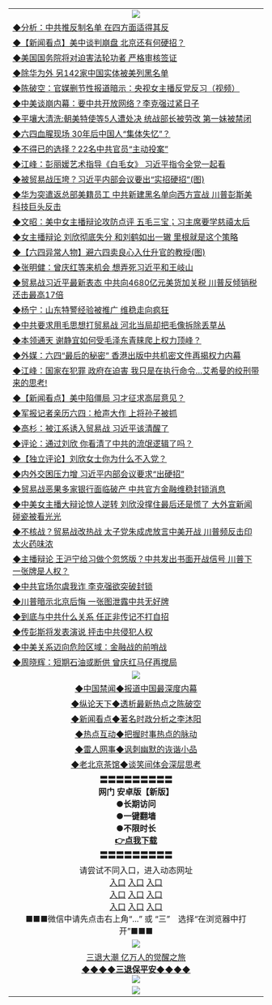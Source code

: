 <table>
  <tr>
    <td align=center><img src="https://github.com/gyhhx/image-upload/blob/master/3.jpg" /></td>
  </tr>
  <tr>
<td align=left>
<a href="http://ctbtfdoocixoa.global.ssl.fastly.net/oo.aspx?name=c1040515&key=ofejcfaxcltk&from=gy">◆分析：中共推反制名单 在四方面适得其反</a><br/>
</td>
   </tr>
<tr>
<td align=left>
<a href="https://ctbtfdoocixoa.global.ssl.fastly.net/oo.aspx?name=c1040578&key=ofejcfaxcltk&from=gy">◆【新闻看点】美中谈判崩盘 北京还有何硬招？</a><br/></td>
  </tr>
  <tr>
<td align=left>
<a href="https://ctbtfdoocixoa.global.ssl.fastly.net/oo.aspx?name=c1040533&key=ofejcfaxcltk&from=gy">◆美国国务院将对迫害法轮功者 严格审核签证</a><br/></td>
 </tr>
  <tr>
<td align=left>
<a href="http://ctbtfdoocixoa.global.ssl.fastly.net/oo.aspx?name=c1040508&key=ofejcfaxcltk&from=gy">◆除华为外 另142家中国实体被美列黑名单</a><br/></td>
 </tr>
   <tr>
<td align=left>
<a href="http://ctbtfdoocixoa.global.ssl.fastly.net/oo.aspx?name=c1040460&key=ofejcfaxcltk&from=gy">◆陈破空：官媒删节性报道暗示：央视女主播反党反习（视频）</a><br/></td>
   </tr> 
  <tr>
<td align=left>
<a href="http://ctbtfdoocixoa.global.ssl.fastly.net/oo.aspx?name=c1040418&key=ofejcfaxcltk&from=gy">◆中美谈崩内幕：要中共开放网络？李克强过紧日子</a><br/></td>
  </tr> 
 <tr>
<td align=left>
<a href="http://ctbtfdoocixoa.global.ssl.fastly.net/oo.aspx?name=c1040562&key=ofejcfaxcltk&from=gy">◆平壤大清洗:朝美特使等5人遭处决 统战部长被劳改 第一妹被禁闭</a><br/>
</td>
   </tr>
 <tr>
<td align=left>
<a href="http://ctbtfdoocixoa.global.ssl.fastly.net/oo.aspx?name=c1040581&key=ofejcfaxcltk&from=gy">◆六四血腥现场 30年后中国人“集体失忆”？</a><br/></td>
  </tr>
  <tr>
<td align=left>
<a href="http://ctbtfdoocixoa.global.ssl.fastly.net/oo.aspx?name=c1040554&key=ofejcfaxcltk&from=gy">◆不得已的选择？22名中共官员“主动投案”</a><br/></td>
 </tr>
   <tr>
<td align=left>
<a href="http://ctbtfdoocixoa.global.ssl.fastly.net/oo.aspx?name=c1040483&key=ofejcfaxcltk&from=gy">◆江峰：彭丽媛艺术指导《白毛女》 习近平指令全党一起看</a><br/>
</td>
   </tr>
 <tr>
<td align=left>
<a href="http://ctbtfdoocixoa.global.ssl.fastly.net/oo.aspx?name=http://www.secretchina.com/news/gb/2019/05/31/895406.html&key=ofejcfaxcltk&from=gy">◆被贸易战压垮？习近平内部会议要出“实招硬招”(图)</a><br/></td>
  </tr>
  <tr>
<td align=left>
<a href="http://ctbtfdoocixoa.global.ssl.fastly.net/oo.aspx?name=c1040593&key=ofejcfaxcltk&from=gy">◆华为突遣返总部美籍员工 中共新建黑名单向西方宣战 川普彭斯美科技巨头反击</a><br/></td>
 </tr>
  <tr>
<td align=left>
<a href="http://ctbtfdoocixoa.global.ssl.fastly.net/oo.aspx?name=c1040573&key=ofejcfaxcltk&from=gy">◆文昭：美中女主播辩论攻防点评 五毛三宝；习主席要学慈禧太后</a><br/></td>
 </tr>
   <tr>
<td align=left>
<a href="http://ctbtfdoocixoa.global.ssl.fastly.net/oo.aspx?name=c1040502&key=ofejcfaxcltk&from=gy">◆女主播辩论 刘欣彻底失分 和刘鹤如出一辙 里根就是这个策略</a><br/></td>
   </tr> 
  <tr>
<td align=left>
<a href="http://ctbtfdoocixoa.global.ssl.fastly.net/oo.aspx?name=http://www.secretchina.com/news/gb/2019/06/01/895449.html&key=ofejcfaxcltk&from=gy">◆【六四异常人物】避六四卖良心入仕升官的教授(图)</a><br/></td>
  </tr> 
 <tr>
<td align=left>
<a href="http://ctbtfdoocixoa.global.ssl.fastly.net/oo.aspx?name=https://www.ntdtv.com/gb/2019/06/01/a102591134.html&key=ofejcfaxcltk&from=gy">◆张明健：曾庆红等来机会 想弄死习近平和王岐山</a><br/>
</td>
   </tr>
 <tr>
<td align=left>
<a href="http://ctbtfdoocixoa.global.ssl.fastly.net/oo.aspx?name=c1040491&key=ofejcfaxcltk&from=gy">◆贸易战习近平最新表态 中共向4680亿元美货加关税 川普反倾销税还击最高17倍</a><br/>
</td>
   </tr>
 <tr>
<td align=left>
<a href="http://ctbtfdoocixoa.global.ssl.fastly.net/oo.aspx?name=c1040556&key=ofejcfaxcltk&from=gy">◆杨宁：山东特警经验被推广 维稳走向疯狂</a><br/></td>
  </tr>
  <tr>
<td align=left>
<a href="http://ctbtfdoocixoa.global.ssl.fastly.net/oo.aspx?name=c1040461&key=ofejcfaxcltk&from=gy">◆中共要求用毛思想打贸易战 河北当局却把毛像拆除丢草丛</a><br/></td>
 </tr>
   <tr>
<td align=left>
<a href="http://ctbtfdoocixoa.global.ssl.fastly.net/oo.aspx?name=c1040566&key=ofejcfaxcltk&from=gy">◆本领通天 谢静宜如何受毛泽东青睐爬上权力顶峰？</a><br/>
</td>
   </tr>
 <tr>
<td align=left>
<a href="http://ctbtfdoocixoa.global.ssl.fastly.net/oo.aspx?name=c1040456&key=ofejcfaxcltk&from=gy">◆外媒：六四“最后的秘密” 香港出版中共机密文件再揭权力内幕</a><br/>
</td>
   </tr>
<tr>
<td align=left>
<a href="https://ctbtfdoocixoa.global.ssl.fastly.net/oo.aspx?name=c1040393&key=ofejcfaxcltk&from=gy">◆江峰：国家在犯罪 政府在迫害 我只是在执行命令…艾希曼的绞刑带来的思考!</a><br/>
</td>       
  <tr>
<td align=left>
<a href="http://ctbtfdoocixoa.global.ssl.fastly.net/oo.aspx?name=c1040318&key=ofejcfaxcltk&from=gy">◆【新闻看点】美中陷僵局 习才征求高层意见？</a><br/>
</td>
   </tr>
<tr>
<td align=left>
<a href="https://ctbtfdoocixoa.global.ssl.fastly.net/oo.aspx?name=c1040301&key=ofejcfaxcltk&from=gy">◆军报记者亲历六四：枪声大作 上将孙子被抓</a><br/></td>
  </tr>
  <tr>
<td align=left>
<a href="https://ctbtfdoocixoa.global.ssl.fastly.net/oo.aspx?name=c1040203&key=ofejcfaxcltk&from=gy">◆高杉：被江系诱入贸易战 习近平该清醒了</a><br/></td>
 </tr>
  <tr>
<td align=left>
<a href="http://ctbtfdoocixoa.global.ssl.fastly.net/oo.aspx?name=c1040249&key=ofejcfaxcltk&from=gy">◆评论：通过刘欣 你看清了中共的流氓逻辑了吗？</a><br/></td>
 </tr>
   <tr>
<td align=left>
<a href="http://ctbtfdoocixoa.global.ssl.fastly.net/oo.aspx?name=c1040258&key=ofejcfaxcltk&from=gy">◆【独立评论】刘欣女士你为什么不入党？</a><br/></td>
   </tr> 
  <tr>
<td align=left>
<a href="http://ctbtfdoocixoa.global.ssl.fastly.net/oo.aspx?name=https://www.ntdtv.com/gb/2019/05/30/a102590226.html&key=ofejcfaxcltk&from=gy">◆内外交困压力增 习近平内部会议要求“出硬招”</a><br/></td>
  </tr> 
 <tr>
<td align=left>
<a href="http://ctbtfdoocixoa.global.ssl.fastly.net/oo.aspx?name=c1040314&key=ofejcfaxcltk&from=gy">◆贸易战恶果多家银行面临破产 中共官方金融维稳封锁消息</a><br/>
</td>
   </tr>
 <tr>
<td align=left>
<a href="http://ctbtfdoocixoa.global.ssl.fastly.net/oo.aspx?name=c1040246&key=ofejcfaxcltk&from=gy">◆中美女主播大辩论惊人逆转 刘欣没撑住最后还是慌了 大外宣新闻碰瓷被看光光</a><br/></td>
  </tr>
  <tr>
<td align=left>
<a href="http://ctbtfdoocixoa.global.ssl.fastly.net/oo.aspx?name=c1040251l&key=ofejcfaxcltk&from=gy">◆不核战？贸易战改热战 太子党朱成虎放言中美开战 川普频反击印太火药味浓</a><br/></td>
 </tr>
   <tr>
<td align=left>
<a href="http://ctbtfdoocixoa.global.ssl.fastly.net/oo.aspx?name=c1040250&key=ofejcfaxcltk&from=gy">◆主播辩论 王沪宁给习做个忽悠版？中共发出书面开战信号 川普下一张牌是人权？</a><br/>
</td>
   </tr>
 <tr>
<td align=left>
<a href="http://ctbtfdoocixoa.global.ssl.fastly.net/oo.aspx?name=c1040230&key=ofejcfaxcltk&from=gy">◆中共官场尔虞我诈 李克强欲突破封锁</a><br/></td>
  </tr>
  <tr>
<td align=left>
<a href="http://ctbtfdoocixoa.global.ssl.fastly.net/oo.aspx?name=c1040274&key=ofejcfaxcltk&from=gy">◆川普暗示北京后悔 一张图泄露中共无好牌</a><br/></td>
 </tr>
  <tr>
<td align=left>
<a href="http://ctbtfdoocixoa.global.ssl.fastly.net/oo.aspx?name=c1040256&key=ofejcfaxcltk&from=gy">◆到底与中共什么关系 任正非传记不打自招</a><br/></td>
 </tr>
   <tr>
<td align=left>
<a href="http://ctbtfdoocixoa.global.ssl.fastly.net/oo.aspx?name=c1040321&key=ofejcfaxcltk&from=gy">◆传彭斯将发表演说 抨击中共侵犯人权</a><br/></td>
   </tr> 
  <tr>
<td align=left>
<a href="http://ctbtfdoocixoa.global.ssl.fastly.net/oo.aspx?name=c1040327&key=ofejcfaxcltk&from=gy">◆中美关系迈向危险区域：金融战的前哨战</a><br/></td>
  </tr> 
 <tr>
<td align=left>
<a href="http://ctbtfdoocixoa.global.ssl.fastly.net/oo.aspx?name=c1040326&key=ofejcfaxcltk&from=gy">◆周晓辉：短期石油或断供 曾庆红马仔再搅局</a><br/>
</td>
   </tr>
  <tr>
    <td align=center><img src="https://github.com/gyhhx/image-upload/blob/master/2.jpg" /></td>
  </tr>
  <tr>
  <td align=center>
<a href="http://ctbtfdoocixoa.global.ssl.fastly.net/oo.aspx?name=c816860&key=ofejcfaxcltk&from=gy&tag=99733110">◆中国禁闻◆报道中国最深度内幕</a><br/>
   </tr>
  <tr>
     <td align=center>
<a href="http://ctbtfdoocixoa.global.ssl.fastly.net/oo.aspx?name=c816855&key=ofejcfaxcltk&from=gy&tag=997110">◆纵论天下◆透析最新热点之陈破空</a><br/>
   </tr>
   <tr>
      <td align=center>
<a href="http://ctbtfdoocixoa.global.ssl.fastly.net/oo.aspx?name=c838308&key=ofejcfaxcltk&from=gy&tag=9973110">◆新闻看点◆著名时政分析之李沐阳</a><br/>
   </tr>
   <tr>
     <td align=center>
<a href="http://ctbtfdoocixoa.global.ssl.fastly.net/oo.aspx?name=c816852&key=ofejcfaxcltk&from=gy&tag=9733110">◆热点互动◆把握时事热点的脉动</a><br/>
   </tr>
   <tr>
      <td align=center>
<a href="http://ctbtfdoocixoa.global.ssl.fastly.net/oo.aspx?name=c816694&key=ofejcfaxcltk&from=gy&tag=93310">◆雷人网事◆讽刺幽默的诙谐小品</a><br/>
   </tr>
   <tr>
    <td align=center>
<a href="http://ctbtfdoocixoa.global.ssl.fastly.net/oo.aspx?name=c816650&key=ofejcfaxcltk&from=gy&tag=9973110">◆老北京茶馆◆谈笑间体会深层思考</a><br/>
   </tr>
   <tr>
    <td align=center>
 <b>〓〓〓〓〓〓〓〓〓<br/>网门 安卓版【新版】<br/> ●长期访问<br/> ●一键翻墙<br/>  ●不限时长<br/> 
 <a href="https://share.weiyun.com/5rFsJi9">👉<b>点我下载</a><br/>〓〓〓〓〓〓〓〓〓<br/>
    </td>
    </tr>
   <tr>
    <td align=center>请尝试不同入口，进入动态网址<br/>
      <a href="https://s3.us-east-2.amazonaws.com/ogateo/show.htm">入口</a>
      <a href="https://s3.ca-central-1.amazonaws.com/ogatec/show.htm">入口</a>
      <a href="https://s3.ap-southeast-2.amazonaws.com/ogatey/show.htm">入口</a><br/>
      <a href="https://s3.ap-northeast-2.amazonaws.com/ogates/show.htm">入口</a>
      <a href="https://s3.eu-central-1.amazonaws.com/ogatef/show.htm">入口</a>
      <a href="https://s3.ap-south-1.amazonaws.com/ogatem/show.htm">入口</a><br/>
      <a href="https://s3-us-west-1.amazonaws.com/ogaten/show.htm">入口</a>
      <a href="https://s3.eu-west-2.amazonaws.com/ogatel/show.htm">入口</a>
      <a href="https://s3.ap-northeast-1.amazonaws.com/ogatet/show.htm">入口</a><br/>
      ■■■微信中请先点击右上角“...” 或 “三”　选择“在浏览器中打开”■■■<b><br/>
    </td>
  </tr>
  <tr>
    <td align=center><img src="https://github.com/gyhhx/image-upload/blob/master/3.jpg" /> </td>
</tr>
  <tr>  
  <td align=center>
  <a href="http://ctbtfdoocixoa.global.ssl.fastly.net/oo.aspx?name=c894205&key=ofejcfaxcltk&from=gy&tag=9973110">三退大潮 亿万人的觉醒之旅</a><br/>
      <a href="http://ctbtfdoocixoa.global.ssl.fastly.net/oo.aspx?name=ogQuit.aspx&key=ofejcfaxcltk&from=gy"><b>◆◆◆◆三退保平安◆◆◆◆<br/></a>
      <img src="https://github.com/gyhhx/image-upload/blob/master/3t.jpg" /><br/>
      </td>
  </tr>
   <tr>
    <td align=center><img src="https://raw.githubusercontent.com/oGate2/Up/master/oGate_640.jpg"/></td>
  </tr>
</table>


